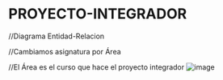 # PROYECTO-INTEGRADOR

//Diagrama Entidad-Relacion

//Cambiamos asignatura por Área

//El Área es el curso que hace el proyecto integrador
![image](https://user-images.githubusercontent.com/118904246/230848345-00165fef-2dfb-4b13-a3eb-667341d9e9cb.png)
